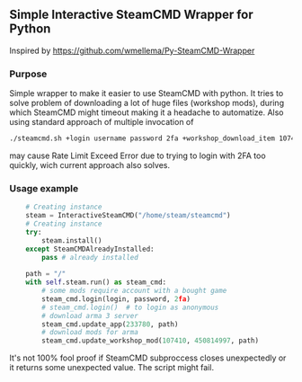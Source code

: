 ## Simple Interactive SteamCMD Wrapper for Python

Inspired by https://github.com/wmellema/Py-SteamCMD-Wrapper

### Purpose
Simple wrapper to make it easier to use SteamCMD with python. It tries to solve problem of downloading a lot of huge files (workshop mods), during which SteamCMD might timeout making it a headache to automatize.
Also using standard approach of multiple invocation of
```bash
./steamcmd.sh +login username password 2fa +workshop_download_item 107410 450814997 +quit
```
may cause Rate Limit Exceed Error due to trying to login with 2FA too quickly, wich current approach also solves.

### Usage example
```python
    # Creating instance
    steam = InteractiveSteamCMD("/home/steam/steamcmd")
    # Creating instance
    try:
        steam.install()
    except SteamCMDAlreadyInstalled:
        pass # already installed
    
    path = "/"
    with self.steam.run() as steam_cmd:
        # some mods require account with a bought game
        steam_cmd.login(login, password, 2fa)
        # steam_cmd.login()  # to login as anonymous
        # download arma 3 server
        steam_cmd.update_app(233780, path)
        # download mods for arma
        steam_cmd.update_workshop_mod(107410, 450814997, path)
```

It's not 100% fool proof if SteamCMD subproccess closes unexpectedly or it returns some unexpected value. The script might fail.

